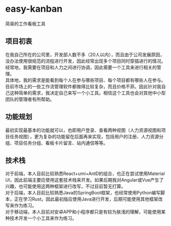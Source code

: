 # easy-kanban
简易的工作看板工具

## 项目初衷
在我自己所在的公司里，开发部人数不多（20人以内），而且由于公司发展原因，没办法使用很规范的流程进行开发，因此经常出现多个项目同时穿插进行的情况。  
经常地，我需要在项目和人力之间进行协调，因此需要一个工具来进行相关的管理。  
具体地，我的需求是能看到每个人在参与哪些项目、每个项目都有哪些人在参与。目前市场上的一些工作流管理软件都做得比较复杂，而且价格不菲。因此针对我自己这种简单的需求，我决定自己来写一个小工具。相信这个工具也会对其他中小型团队的管理者有所帮助。  

## 功能规划
最初实现最基本的功能就可以，也即用户登录、查看两种视图（人力资源视图和项目任务视图），更为复杂的功能留在后面再来实现，包括用户的注册、人力资源分组、项目任务分组、看板卡片留言、站内通信等等。

## 技术栈
对于前端，本人目前比较熟悉React+umi+AntD的组合，也正在尝试使用Material UI，因此前端主要应使用这套技术栈来开发。如果后期我对Angular或Vue产生了兴趣，也可能使用这两种框架进行改写，不过目前暂无打算。  
对于后端，本人目前比较熟悉Java的SpringBoot框架，也经常使用Python编写脚本，正在学习Rust。因此最初版应使用Java进行开发，后期可能使用其他框架改写来作为练习。  
对于移动端，本人目前对安卓APP和小程序都只是有较为肤浅的理解，可能使用某种技术开发一个小工具来作为练习。  
